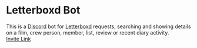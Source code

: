 # Letterboxd Bot

This is a [Discord](https://discordapp.com/) bot for [Letterboxd](https://letterboxd.com/) requests, searching and showing details on a film, crew person, member, list, review or recent diary activity.  
[Invite Link](https://discordapp.com/oauth2/authorize?client_id=437737824255737857&permissions=93248&scope=bot)
